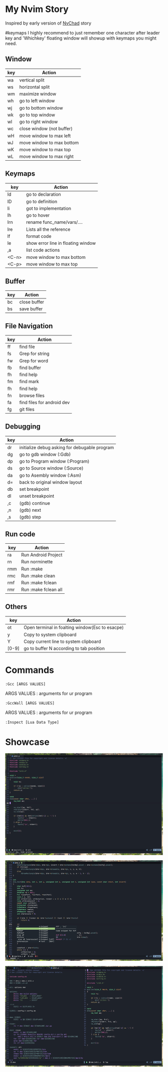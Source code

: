 # My Nvim Story
Inspired by early version of [NvChad](https://github.com/NvChad/NvChad) story 

#keymaps
I highly recommend to just remember one character after leader key and 'Whichkey' floating window will showup with keymaps you might need.

## Window
| key           | Action                                         |
|---------------|------------------------------------------------|
| <leader> wa   | vertical split                                 |
| <leader> ws   | horizontal split                               |
| <leader> wm   | maximize window                                |
| <leader> wh   | go to left window                              |
| <leader> wj   | go to bottom window                            |
| <leader> wk   | go to top window                               |
| <leader> wl   | go to right window                             |
| <leader> wc   | close window (not buffer)                      |
| <leader> wH   | move window to max left                        |
| <leader> wJ   | move window to max bottom                      |
| <leader> wK   | move window to max top                         |
| <leader> wL   | move window to max right                       |

## Keymaps
| key           | Action                                         |
|---------------|------------------------------------------------|
| <leader> ld   | go to declaration                              |
| <leader> lD   | go to definition                               |
| <leader> li   | got to implementation                          |
| <leader> lh   | go to hover                                    |
| <leader> lrn  | rename func_name/vars/....                     |
| <leader> lre  | Lists all the reference                        |
| <leader> lf   | format code                                    |
| <leader> le   | show error line in floating window             |
| ,a            | list code actions			                     |
| &lt;C-n&gt;   | move window to max bottom                      |
| &lt;C-p&gt;   | move window to max top                         |

## Buffer
| key           | Action                                         |
|---------------|------------------------------------------------|
| <leader> bc   | close buffer                                   |
| <leader> bs   | save buffer                                    |

## File Navigation 
| key           | Action                                         |
|---------------|------------------------------------------------|
| <leader> ff   | find file                                      |
| <leader> fs   | Grep for string                                |
| <leader> fw   | Grep for word                                  |
| <leader> fb   | find buffer                                    |
| <leader> fh   | find help                                      |
| <leader> fm   | find mark 									 |
| <leader> fh   | find help                                      |
| <leader> fn   | browse files 									 |
| <leader> fa   | find files for android dev 					 |
| <leader> fg   | git files 				  					 |

## Debugging 
| key           | Action                                         |
|---------------|------------------------------------------------|
| <leader> dr   | initialize debug asking for debugable program  |
| <leader> dg   | go to gdb window (:Gdb)                        |
| <leader> dp   | go to Program window (:Program)                |
| <leader> ds   | go to Source window (:Source)                  |
| <leader> da   | go to Asembly window (:Asm)                    |
| <leader> d=   | back to original window layout 				 |
| <leader> db   | set breakpoint	                             |
| <leader> dl   | unset breakpoint                         		 |
| ,c     		| (gdb) continue 								 |
| ,n   			| (gdb) next	 								 |
| ,s   			| (gdb) step 	 								 |

## Run code
| key           | Action                                         |
|---------------|------------------------------------------------|
| <leader> ra   | Run Android Project						     |
| <leader> rn   | Run norminette							     |
| <leader> rmm  | Run :make									     |
| <leader> rmc  | Run :make clean							     |
| <leader> rmf  | Run :make	fclean							     |
| <leader> rmr  | Run :make	fclean all						     |

## Others
| key           | Action                                         |
|---------------|------------------------------------------------|
| <leader> ot  	| Open terminal in foalting window(Esc to esacpe)|
| <leader> y	| Copy to system clipboard						 |
| <leader> Y	| Copy current line to system clipboard			 |
| <leader> [0-9]| go to buffer N according to tab position 		 |

# Commands
```
:Gcc [ARGS VALUES]
```
ARGS VALUES : arguments for ur program

```
:GccWall [ARGS VALUES]
```
ARGS VALUES : arguments for ur program

```
:Inspect [Lua Data Type]
```
# Showcase
![Screenshot](screenshot_1.png)

![Screenshot](screenshot_2.png)

![Screenshot](screenshot_3.png)
